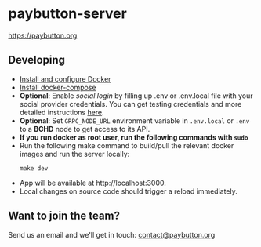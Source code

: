 # paybutton-server

https://paybutton.org

## Developing
- [Install and configure Docker](https://docs.docker.com/get-docker/)
- [Install docker-compose](https://docs.docker.com/compose/install/)
- **Optional**: Enable _social login_ by filling up .env or .env.local file with your social provider credentials. You can get testing credentials and more detailed instructions [here](https://supertokens.com/docs/thirdpartyemailpassword/quick-setup/backend#2-initialise-supertokens).
- **Optional**: Set `GRPC_NODE_URL` environment variable in `.env.local` or `.env` to a **BCHD** node to get access to its API.
- **If you run docker as root user, run the following commands with `sudo`** 
- Run the following make command to build/pull the relevant docker images and run the server locally:
    ```
    make dev
    ```
- App will be available at http://localhost:3000.
- Local changes on source code should trigger a reload immediately.

## Want to join the team?

Send us an email and we'll get in touch: contact@paybutton.org

